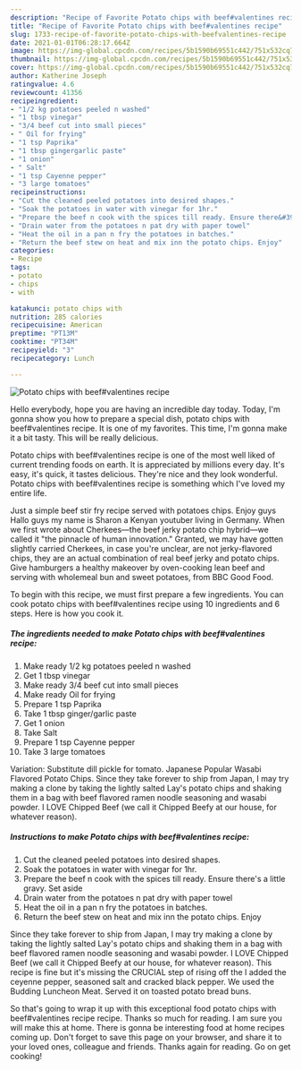 ```yaml
---
description: "Recipe of Favorite Potato chips with beef#valentines recipe"
title: "Recipe of Favorite Potato chips with beef#valentines recipe"
slug: 1733-recipe-of-favorite-potato-chips-with-beefvalentines-recipe
date: 2021-01-01T06:28:17.664Z
image: https://img-global.cpcdn.com/recipes/5b1590b69551c442/751x532cq70/potato-chips-with-beefvalentines-recipe-recipe-main-photo.jpg
thumbnail: https://img-global.cpcdn.com/recipes/5b1590b69551c442/751x532cq70/potato-chips-with-beefvalentines-recipe-recipe-main-photo.jpg
cover: https://img-global.cpcdn.com/recipes/5b1590b69551c442/751x532cq70/potato-chips-with-beefvalentines-recipe-recipe-main-photo.jpg
author: Katherine Joseph
ratingvalue: 4.6
reviewcount: 41356
recipeingredient:
- "1/2 kg potatoes peeled n washed"
- "1 tbsp vinegar"
- "3/4 beef cut into small pieces"
- " Oil for frying"
- "1 tsp Paprika"
- "1 tbsp gingergarlic paste"
- "1 onion"
- " Salt"
- "1 tsp Cayenne pepper"
- "3 large tomatoes"
recipeinstructions:
- "Cut the cleaned peeled potatoes into desired shapes."
- "Soak the potatoes in water with vinegar for 1hr."
- "Prepare the beef n cook with the spices till ready. Ensure there&#39;s a little gravy. Set aside"
- "Drain water from the potatoes n pat dry with paper towel"
- "Heat the oil in a pan n fry the potatoes in batches."
- "Return the beef stew on heat and mix inn the potato chips. Enjoy"
categories:
- Recipe
tags:
- potato
- chips
- with

katakunci: potato chips with 
nutrition: 285 calories
recipecuisine: American
preptime: "PT13M"
cooktime: "PT34M"
recipeyield: "3"
recipecategory: Lunch

---
```



![Potato chips with beef#valentines recipe](https://img-global.cpcdn.com/recipes/5b1590b69551c442/751x532cq70/potato-chips-with-beefvalentines-recipe-recipe-main-photo.jpg)

Hello everybody, hope you are having an incredible day today. Today, I'm gonna show you how to prepare a special dish, potato chips with beef#valentines recipe. It is one of my favorites. This time, I'm gonna make it a bit tasty. This will be really delicious.

Potato chips with beef#valentines recipe is one of the most well liked of current trending foods on earth. It is appreciated by millions every day. It's easy, it's quick, it tastes delicious. They're nice and they look wonderful. Potato chips with beef#valentines recipe is something which I've loved my entire life.

Just a simple beef stir fry recipe served with potatoes chips. Enjoy guys Hallo guys my name is Sharon a Kenyan youtuber living in Germany. When we first wrote about Cherkees—the beef jerky potato chip hybrid—we called it &#34;the pinnacle of human innovation.&#34; Granted, we may have gotten slightly carried Cherkees, in case you&#39;re unclear, are not jerky-flavored chips, they are an actual combination of real beef jerky and potato chips. Give hamburgers a healthy makeover by oven-cooking lean beef and serving with wholemeal bun and sweet potatoes, from BBC Good Food.


To begin with this recipe, we must first prepare a few ingredients. You can cook potato chips with beef#valentines recipe using 10 ingredients and 6 steps. Here is how you cook it.

<!--inarticleads1-->

##### The ingredients needed to make Potato chips with beef#valentines recipe:

1. Make ready 1/2 kg potatoes peeled n washed
1. Get 1 tbsp vinegar
1. Make ready 3/4 beef cut into small pieces
1. Make ready  Oil for frying
1. Prepare 1 tsp Paprika
1. Take 1 tbsp ginger/garlic paste
1. Get 1 onion
1. Take  Salt
1. Prepare 1 tsp Cayenne pepper
1. Take 3 large tomatoes


Variation: Substitute dill pickle for tomato. Japanese Popular Wasabi Flavored Potato Chips. Since they take forever to ship from Japan, I may try making a clone by taking the lightly salted Lay&#39;s potato chips and shaking them in a bag with beef flavored ramen noodle seasoning and wasabi powder. I LOVE Chipped Beef (we call it Chipped Beefy at our house, for whatever reason). 

<!--inarticleads2-->

##### Instructions to make Potato chips with beef#valentines recipe:

1. Cut the cleaned peeled potatoes into desired shapes.
1. Soak the potatoes in water with vinegar for 1hr.
1. Prepare the beef n cook with the spices till ready. Ensure there&#39;s a little gravy. Set aside
1. Drain water from the potatoes n pat dry with paper towel
1. Heat the oil in a pan n fry the potatoes in batches.
1. Return the beef stew on heat and mix inn the potato chips. Enjoy


Since they take forever to ship from Japan, I may try making a clone by taking the lightly salted Lay&#39;s potato chips and shaking them in a bag with beef flavored ramen noodle seasoning and wasabi powder. I LOVE Chipped Beef (we call it Chipped Beefy at our house, for whatever reason). This recipe is fine but it&#39;s missing the CRUCIAL step of rising off the I added the ceyenne pepper, seasoned salt and cracked black pepper. We used the Budding Luncheon Meat. Served it on toasted potato bread buns. 

So that's going to wrap it up with this exceptional food potato chips with beef#valentines recipe recipe. Thanks so much for reading. I am sure you will make this at home. There is gonna be interesting food at home recipes coming up. Don't forget to save this page on your browser, and share it to your loved ones, colleague and friends. Thanks again for reading. Go on get cooking!
